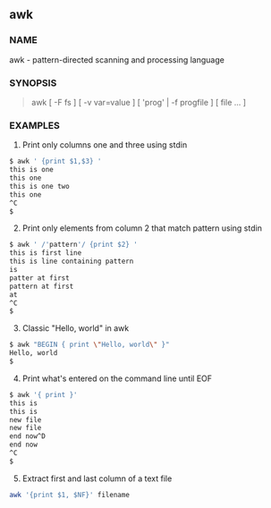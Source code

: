 ## awk

### NAME
awk - pattern-directed scanning and processing language

### SYNOPSIS
> awk [ -F fs ] [ -v var=value ] [ 'prog' | -f progfile ] [ file ...  ]


### EXAMPLES

1. Print only columns one and three using stdin

```bash
$ awk ' {print $1,$3} '
this is one
this one
this is one two
this one
^C
$ 
```

2. Print only elements from column 2 that match pattern using stdin 

```bash
$ awk ' /'pattern'/ {print $2} '
this is first line
this is line containing pattern
is
patter at first
pattern at first
at
^C
$
```

3. Classic "Hello, world" in awk 

```bash
$ awk "BEGIN { print \"Hello, world\" }"
Hello, world
$
```

4. Print what's entered on the command line until EOF

```bash
$ awk '{ print }'
this is
this is
new file
new file
end now^D
end now
^C
$
```

5. Extract first and last column of a text file

```bash
awk '{print $1, $NF}' filename
```